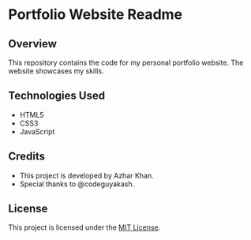 # Portfolio Website Readme

## Overview
This repository contains the code for my personal portfolio website. The website showcases my skills.

## Technologies Used
- HTML5
- CSS3
- JavaScript


## Credits
- This project is developed by Azhar Khan.
- Special thanks to @codeguyakash.

## License
This project is licensed under the [MIT License](LICENSE).
